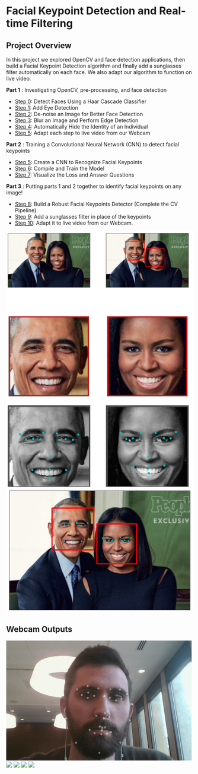 # Facial Keypoint Detection and Real-time Filtering

## Project Overview
In this project we explored OpenCV and face detection applications, then build a Facial Keypoint Detection algorithm and finally add a sunglasses filter automatically on each face. We also adapt our algorithm to function on live video.

**Part 1** : Investigating OpenCV, pre-processing, and face detection

* [Step 0](#step-0): Detect Faces Using a Haar Cascade Classifier
* [Step 1](#step-1): Add Eye Detection
* [Step 2](#step-2): De-noise an Image for Better Face Detection
* [Step 3](#step-3): Blur an Image and Perform Edge Detection
* [Step 4](#step-4): Automatically Hide the Identity of an Individual
* [Step 5](#step-5): Adapt each step to live video from our Webcam

**Part 2** : Training a Convolutional Neural Network (CNN) to detect facial keypoints

* [Step 5](#step-5): Create a CNN to Recognize Facial Keypoints
* [Step 6](#step-6): Compile and Train the Model
* [Step 7](#step-7): Visualize the Loss and Answer Questions

**Part 3** : Putting parts 1 and 2 together to identify facial keypoints on any image!

* [Step 8](#step-7): Build a Robust Facial Keypoints Detector (Complete the CV Pipeline)
* [Step 9](#step-9): Add a sunglasses filter in place of the keypoints
* [Step 10](#step-10): Adapt it to live video from our Webcam.

![](images/1.png)
![](images/2.png)

## Webcam Outputs
![](images/face.gif)
![](images/face2.gif)
![](images/face3.gif)
![](images/face4.gif)
![](images/face5.gif)
